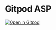 # Gitpod ASP
[![Open in Gitpod](https://gitpod.io/button/open-in-gitpod.svg)](https://gitpod.io/#https://gitlab.com/acefed/gitpod-asp)
